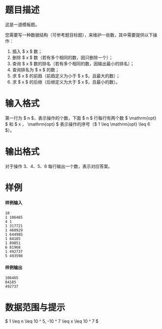 
# 题目描述

这是一道模板题。

您需要写一种数据结构（可参考题目标题），来维护一些数，其中需要提供以下操作：

1. 插入 $ x $ 数；
2. 删除 $ x $ 数（若有多个相同的数，因只删除一个）；
3. 查询 $ x $ 数的排名（若有多个相同的数，因输出最小的排名）；
4. 查询排名为 $ x $ 的数；
5. 求 $ x $ 的前趋（前趋定义为小于 $ x $，且最大的数）；
6. 求 $ x $ 的后继（后继定义为大于 $ x $，且最小的数）。

# 输入格式

第一行为 $ n $，表示操作的个数，下面 $ n $ 行每行有两个数 $ \mathrm{opt} $ 和 $ x $，$ \mathrm{opt} $ 表示操作的序号（$ 1 \leq \mathrm{opt} \leq 6 $）。

# 输出格式

对于操作 3、4、5、6 每行输出一个数，表示对应答案。

# 样例

#### 样例输入
```plain
10
1 106465
4 1
1 317721
1 460929
1 644985
1 84185
1 89851
6 81968
1 492737
5 493598
```

#### 样例输出
```plain
106465
84185
492737
```

# 数据范围与提示

$ 1 \leq n \leq 10 ^ 5, -10 ^ 7 \leq x \leq 10 ^ 7 $

